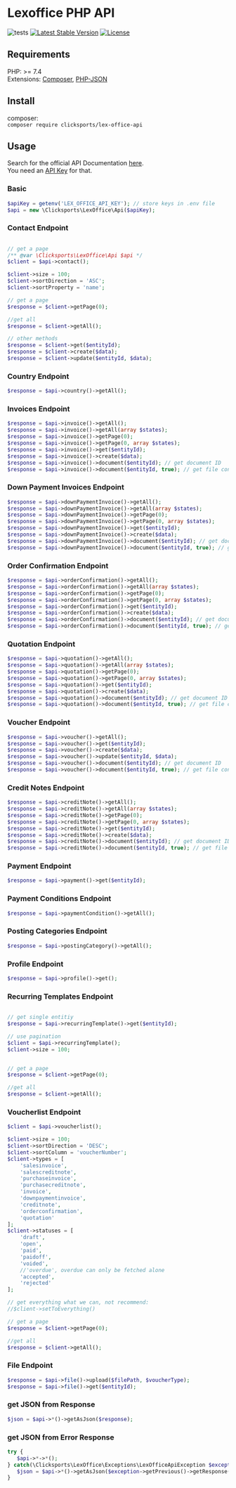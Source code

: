 # Lexoffice PHP API

![tests](https://github.com/clicksports/lexoffice-php-api/workflows/tests/badge.svg)
[![Latest Stable Version](https://poser.pugx.org/clicksports/lex-office-api/v)](//packagist.org/packages/clicksports/lex-office-api)
[![License](https://poser.pugx.org/clicksports/lex-office-api/license)](//packagist.org/packages/clicksports/lex-office-api)

## Requirements

PHP: >= 7.4  
Extensions: [Composer](https://getcomposer.org/), [PHP-JSON](https://www.php.net/manual/en/book.json.php)

## Install

composer:  
`composer require clicksports/lex-office-api`

## Usage

Search for the official API Documentation [here](https://developers.lexoffice.io/docs/).  
You need an [API Key](https://app.lexoffice.de/addons/public-api) for that.

### Basic
```php
$apiKey = getenv('LEX_OFFICE_API_KEY'); // store keys in .env file
$api = new \Clicksports\LexOffice\Api($apiKey);
```

### Contact Endpoint
```php

// get a page
/** @var \Clicksports\LexOffice\Api $api */
$client = $api->contact();

$client->size = 100;
$client->sortDirection = 'ASC';
$client->sortProperty = 'name';

// get a page
$response = $client->getPage(0);    

//get all
$response = $client->getAll();

// other methods
$response = $client->get($entityId);
$response = $client->create($data);
$response = $client->update($entityId, $data);

```

### Country Endpoint
```php
$response = $api->country()->getAll();
```

### Invoices Endpoint
```php
$response = $api->invoice()->getAll();
$response = $api->invoice()->getAll(array $states);
$response = $api->invoice()->getPage(0);
$response = $api->invoice()->getPage(0, array $states);
$response = $api->invoice()->get($entityId);
$response = $api->invoice()->create($data);
$response = $api->invoice()->document($entityId); // get document ID
$response = $api->invoice()->document($entityId, true); // get file content
```

### Down Payment Invoices Endpoint
```php
$response = $api->downPaymentInvoice()->getAll();
$response = $api->downPaymentInvoice()->getAll(array $states);
$response = $api->downPaymentInvoice()->getPage(0);
$response = $api->downPaymentInvoice()->getPage(0, array $states);
$response = $api->downPaymentInvoice()->get($entityId);
$response = $api->downPaymentInvoice()->create($data);
$response = $api->downPaymentInvoice()->document($entityId); // get document ID
$response = $api->downPaymentInvoice()->document($entityId, true); // get file content
```

### Order Confirmation Endpoint
```php
$response = $api->orderConfirmation()->getAll();
$response = $api->orderConfirmation()->getAll(array $states);
$response = $api->orderConfirmation()->getPage(0);
$response = $api->orderConfirmation()->getPage(0, array $states);
$response = $api->orderConfirmation()->get($entityId);
$response = $api->orderConfirmation()->create($data);
$response = $api->orderConfirmation()->document($entityId); // get document ID
$response = $api->orderConfirmation()->document($entityId, true); // get file content
```

### Quotation Endpoint
```php
$response = $api->quotation()->getAll();
$response = $api->quotation()->getAll(array $states);
$response = $api->quotation()->getPage(0);
$response = $api->quotation()->getPage(0, array $states);
$response = $api->quotation()->get($entityId);
$response = $api->quotation()->create($data);
$response = $api->quotation()->document($entityId); // get document ID
$response = $api->quotation()->document($entityId, true); // get file content
```

### Voucher Endpoint
```php
$response = $api->voucher()->getAll();
$response = $api->voucher()->get($entityId);
$response = $api->voucher()->create($data);
$response = $api->voucher()->update($entityId, $data);
$response = $api->voucher()->document($entityId); // get document ID
$response = $api->voucher()->document($entityId, true); // get file content
```


### Credit Notes Endpoint
```php
$response = $api->creditNote()->getAll();
$response = $api->creditNote()->getAll(array $states);
$response = $api->creditNote()->getPage(0);
$response = $api->creditNote()->getPage(0, array $states);
$response = $api->creditNote()->get($entityId);
$response = $api->creditNote()->create($data);
$response = $api->creditNote()->document($entityId); // get document ID
$response = $api->creditNote()->document($entityId, true); // get file content
```

### Payment  Endpoint
```php
$response = $api->payment()->get($entityId);
```

### Payment Conditions Endpoint
```php
$response = $api->paymentCondition()->getAll();
```

### Posting Categories Endpoint
```php
$response = $api->postingCategory()->getAll();
```

### Profile Endpoint
```php
$response = $api->profile()->get();
```

### Recurring Templates Endpoint
```php

// get single entitiy
$response = $api->recurringTemplate()->get($entityId);

// use pagination
$client = $api->recurringTemplate();
$client->size = 100;


// get a page
$response = $client->getPage(0);

//get all
$response = $client->getAll();
```


### Voucherlist Endpoint
```php
$client = $api->voucherlist();

$client->size = 100;
$client->sortDirection = 'DESC';
$client->sortColumn = 'voucherNumber';
$client->types = [
    'salesinvoice',
    'salescreditnote',
    'purchaseinvoice',
    'purchasecreditnote',
    'invoice',
    'downpaymentinvoice',
    'creditnote',
    'orderconfirmation',
    'quotation'
];
$client->statuses = [
    'draft',
    'open',
    'paid',
    'paidoff',
    'voided',
    //'overdue', overdue can only be fetched alone
    'accepted',
    'rejected'
];

// get everything what we can, not recommend:
//$client->setToEverything()

// get a page
$response = $client->getPage(0);

//get all
$response = $client->getAll();
```

### File Endpoint
```php
$response = $api->file()->upload($filePath, $voucherType);
$response = $api->file()->get($entityId);
```


### get JSON from Response

```php
$json = $api->*()->getAsJson($response);
```

### get JSON from Error Response

```php
try {
   $api->*->*();
} catch(\Clicksports\LexOffice\Exceptions\LexOfficeApiException $exception) {
   $json = $api->*()->getAsJson($exception->getPrevious()->getResponse());
}
```
